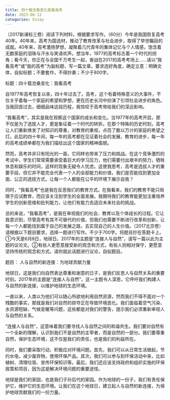 ```yaml
---
title: 四十载沧桑变化我看高考
date: 2023-06-12
categories: Essay
---
```




 （2017新课标三卷）阅读下列材料，根据要求写作。（60分）今年是我国恢复高考40年。40年来，高考为国选材，推动了教育改革与社会进步，取得了举世瞩目的成就。40年来，高考激扬梦想，凝聚着几代青年的集体记忆与个人情感，饱含着无数家庭的泪珠与汗水与笑语欢声。想当年，1977的高考标志着一个时代的拐角；看今天，你正在与全国千万考生一起，奋战在2017的高考考场上……请以“我看高考”或“我的高考”为副标题，写一篇文章。要求选好角度，确定立意：明确文体，自拟标题；不要套作，不得抄袭；不少于800字。

标题：四十载沧桑变化：我看高考

自1977年高考恢复以来，四十年过去了。高考，这个有着特殊意义的大事件，不仅关乎着每一个家庭的希望和梦想，更在历史长河中扮演了引领社会进步的角色。当我回首过去，细细品味这段历程，我惊叹于高考带给我们的深远影响。

“我看高考”，其实是我在观察这个国家的成长和变化。当1977年的高考开启，那不仅是为了选拔人才，更是象征着一个时代的转折。在那个特殊的历史时刻，高考让人们重新焕发了对知识的尊重，对教育的重视，点亮了数以万计的家庭的希望之灯。此后的四十年间，每一年的高考都在见证着社会的发展，教育的进步，每一年的高考成绩单都在为我们描绘出这个国家的精神面貌。

然而，高考并非只有阳光的一面，它同样也带来了压力和挑战。在这个竞争激烈的考试中，学生们常常需要承受着巨大的学习压力，他们需要付出艰辛的努力，牺牲休息和娱乐的时间，这样的现象无疑令人忧虑。这使我思考，高考是选拔人才的重要手段，但它并不能完全代表一个人的全部能力和价值，我们是否能找到更加全面、公正的选拔方式，让每一个人都能在公平的环境下展示自我？

同时，“我看高考”也是我在反思我们的教育方式。在我看来，我们的教育不能只局限于应试教育，而应该关注到学生的全面发展。我期待我们的教育能更加注重培养学生的创新思维和批判能力，让他们有能力去适应未来社会的挑战。

总的来说，“我看高考”，是我在审视我们的社会、教育以及个体成长的过程。它让我意识到，尽管高考有其不可替代的价值，但我们也需要不断进行改革和创新，让每一个人都能找到属于自己的发展之路，去实现自己的人生价值。（2017北京卷）请根据以下题目要求，选择一题进行写作。不少于700字。将题目抄在答题卡上。①今天是6月8日，地球日。2017年的主题是“连接人与自然”，请写一篇以此为主题的议论文。②有些人更愿意接受新的观念和方式，有些人则相对保守，更愿意坚持传统的观念和方式。请你就此话题进行议论，自拟题目。

题目： 人与自然的新连接：为地球贡献力量

地球日，这是我们向自然表达尊重和谢意的日子，是我们反思人与自然关系的重要时刻。2017年的主题是“连接人与自然”，这一主题令人深思，它呼吁我们构建人与自然的新连接，以维护地球的生态环境。

一直以来，人类以为他们可以随心所欲地利用自然资源，然而我们不得不面对一个残酷的事实，那就是我们对自然的掠夺正在导致环境恶化。我们面临着空气污染、水资源短缺、气候变暖等问题，这些都是对我们的警告，提示我们必须重新审视人与自然的关系。

“连接人与自然”，这意味着我们要寻找人与自然之间的和谐共生。我们要对自然有一个全新的理解，认识到我们不是自然的主宰者，而是自然的一部分。我们要尊重自然，保护生态环境，这不仅是我们的责任，也是我们的利益所在。

同时，我们要采取行动，积极应对环境问题。首先，我们可以从日常生活做起，节约水电，减少废弃物，使用环保产品。其次，我们可以参与到环保活动中来，比如植树、清理垃圾、宣传环保知识等。最后，我们还应该支持政府和组织实施的环保政策和项目，因为这是解决环境问题的重要途径。

地球是我们的家园，也是我们子孙后代的家园。作为地球的一份子，我们有责任保护它，维护它的生态环境。让我们在这个地球日，建立起人与自然的新连接，为保护地球贡献我们的一份力量。